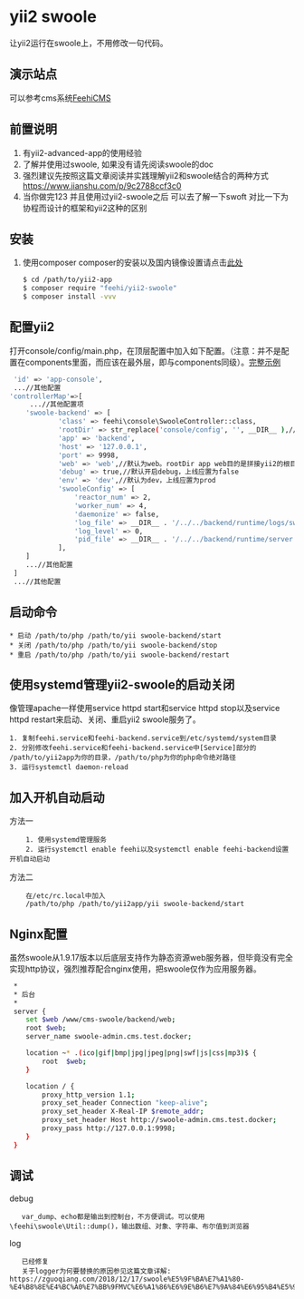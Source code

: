 yii2 swoole
===============================

让yii2运行在swoole上，不用修改一句代码。

 
演示站点
----------------
可以参考cms系统[FeehiCMS](http://www.github.com/liufee/cms)

前置说明
---------------
1. 有yii2-advanced-app的使用经验
2. 了解并使用过swoole, 如果没有请先阅读swoole的doc
3. 强烈建议先按照这篇文章阅读并实践理解yii2和swoole结合的两种方式
    https://www.jianshu.com/p/9c2788ccf3c0
4. 当你做完123 并且使用过yii2-swoole之后
    可以去了解一下swoft 对比一下为协程而设计的框架和yii2这种的区别
 
安装
---------------
1. 使用composer
     composer的安装以及国内镜像设置请点击[此处](https://developer.aliyun.com/composer)
     
     ```bash
     $ cd /path/to/yii2-app
     $ composer require "feehi/yii2-swoole"
     $ composer install -vvv
     ```
 

配置yii2
-------------
打开console/config/main.php，在顶层配置中加入如下配置。（注意：并不是配置在components里面，而应该在最外层，即与components同级）。[完整示例](https://github.com/liufee/cms/blob/master/console/config/main.php)

```bash
 'id' => 'app-console',
 ...//其他配置
'controllerMap'=>[
     ...//其他配置项
    'swoole-backend' => [
            'class' => feehi\console\SwooleController::class,
            'rootDir' => str_replace('console/config', '', __DIR__ ),//yii2项目根路径
            'app' => 'backend',
            'host' => '127.0.0.1',
            'port' => 9998,
            'web' => 'web',//默认为web。rootDir app web目的是拼接yii2的根目录，如果你的应用为basic，那么app为空即可。
            'debug' => true,//默认开启debug，上线应置为false
            'env' => 'dev',//默认为dev，上线应置为prod 
            'swooleConfig' => [
                'reactor_num' => 2,
                'worker_num' => 4,
                'daemonize' => false,
                'log_file' => __DIR__ . '/../../backend/runtime/logs/swoole.log',
                'log_level' => 0,
                'pid_file' => __DIR__ . '/../../backend/runtime/server.pid',
            ],
    ]
    ...//其他配置
 ]
 ...//其他配置
```


启动命令
-------------
    * 启动 /path/to/php /path/to/yii swoole-backend/start
    * 关闭 /path/to/php /path/to/yii swoole-backend/stop
    * 重启 /path/to/php /path/to/yii swoole-backend/restart
    
    
使用systemd管理yii2-swoole的启动关闭
---------------------------
像管理apache一样使用service httpd start和service httpd stop以及service httpd restart来启动、关闭、重启yii2 swoole服务了。

    1. 复制feehi.service和feehi-backend.service到/etc/systemd/system目录
    2. 分别修改feehi.service和feehi-backend.service中[Service]部分的 /path/to/yii2app为你的目录，/path/to/php为你的php命令绝对路径
    3. 运行systemctl daemon-reload

    
加入开机自动启动
---------------------------   
 
   方法一 
   
        1. 使用systemd管理服务
        2. 运行systemctl enable feehi以及systemctl enable feehi-backend设置开机自动启动
        
   方法二
   
        在/etc/rc.local中加入
        /path/to/php /path/to/yii2app/yii swoole-backend/start
  

Nginx配置
-------------
虽然swoole从1.9.17版本以后底层支持作为静态资源web服务器，但毕竟没有完全实现http协议，强烈推荐配合nginx使用，把swoole仅作为应用服务器。

```bash
 *
 * 后台
 *
 server {
    set $web /www/cms-swoole/backend/web;
    root $web;
    server_name swoole-admin.cms.test.docker;

    location ~* .(ico|gif|bmp|jpg|jpeg|png|swf|js|css|mp3)$ {
        root  $web;
    }

    location / {
        proxy_http_version 1.1;
        proxy_set_header Connection "keep-alive";
        proxy_set_header X-Real-IP $remote_addr;
        proxy_set_header Host http://swoole-admin.cms.test.docker;
        proxy_pass http://127.0.0.1:9998;
    }
 }
```


调试
-------------

   debug

       var_dump、echo都是输出到控制台，不方便调试。可以使用\feehi\swoole\Util::dump()，输出数组、对象、字符串、布尔值到浏览器

   log

       已经修复
       关于logger为何要替换的原因参见这篇文章详解: https://zguoqiang.com/2018/12/17/swoole%E5%9F%BA%E7%A1%80-%E4%B8%8E%E4%BC%A0%E7%BB%9FMVC%E6%A1%86%E6%9E%B6%E7%9A%84%E6%95%B4%E5%90%88/
